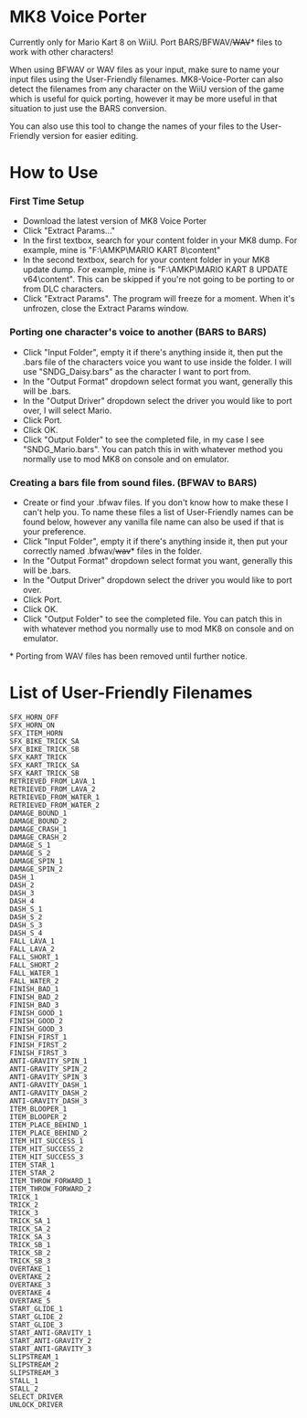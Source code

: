 # MK8 Voice Porter
Currently only for Mario Kart 8 on WiiU. Port BARS/BFWAV/~~WAV~~* files to work with other characters!

When using BFWAV or WAV files as your input, make sure to name your input files using the User-Friendly filenames.
MK8-Voice-Porter can also detect the filenames from any character on the WiiU version of the game 
which is useful for quick porting, however it may be more useful in that situation to just use 
the BARS conversion.

You can also use this tool to change the names of your files to the User-Friendly version for easier editing.

# How to Use
### First Time Setup
- Download the latest version of MK8 Voice Porter
- Click "Extract Params..."
- In the first textbox, search for your content folder in your MK8 dump. For example, mine is "F:\AMKP\MARIO KART 8\content\"
- In the second textbox, search for your content folder in your MK8 update dump. For example, mine is "F:\AMKP\MARIO KART 8 UPDATE v64\content\". This can be skipped if you're not going to be porting to or from DLC characters.
- Click "Extract Params". The program will freeze for a moment. When it's unfrozen, close the Extract Params window.

### Porting one character's voice to another (BARS to BARS)
- Click "Input Folder", empty it if there's anything inside it, then put the .bars file of the characters voice you want to use inside the folder. I will use "SNDG_Daisy.bars" as the character I want to port from.
- In the "Output Format" dropdown select format you want, generally this will be .bars.
- In the "Output Driver" dropdown select the driver you would like to port over, I will select Mario.
- Click Port.
- Click OK.
- Click "Output Folder" to see the completed file, in my case I see "SNDG_Mario.bars". You can patch this in with whatever method you normally use to mod MK8 on console and on emulator.

### Creating a bars file from sound files. (BFWAV to BARS)
- Create or find your .bfwav files. If you don't know how to make these I can't help you. To name these files a list of User-Friendly names can be found below, however any vanilla file name can also be used if that is your preference.
- Click "Input Folder", empty it if there's anything inside it, then put your correctly named .bfwav/~~wav~~* files in the folder. 
- In the "Output Format" dropdown select format you want, generally this will be .bars.
- In the "Output Driver" dropdown select the driver you would like to port over.
- Click Port.
- Click OK.
- Click "Output Folder" to see the completed file. You can patch this in with whatever method you normally use to mod MK8 on console and on emulator.

\* Porting from WAV files has been removed until further notice.

# List of User-Friendly Filenames
```
SFX_HORN_OFF
SFX_HORN_ON
SFX_ITEM_HORN
SFX_BIKE_TRICK_SA
SFX_BIKE_TRICK_SB
SFX_KART_TRICK
SFX_KART_TRICK_SA
SFX_KART_TRICK_SB
RETRIEVED_FROM_LAVA_1
RETRIEVED_FROM_LAVA_2
RETRIEVED_FROM_WATER_1
RETRIEVED_FROM_WATER_2
DAMAGE_BOUND_1
DAMAGE_BOUND_2
DAMAGE_CRASH_1
DAMAGE_CRASH_2
DAMAGE_S_1
DAMAGE_S_2
DAMAGE_SPIN_1
DAMAGE_SPIN_2
DASH_1
DASH_2
DASH_3
DASH_4
DASH_S_1
DASH_S_2
DASH_S_3
DASH_S_4
FALL_LAVA_1
FALL_LAVA_2
FALL_SHORT_1
FALL_SHORT_2
FALL_WATER_1
FALL_WATER_2
FINISH_BAD_1
FINISH_BAD_2
FINISH_BAD_3
FINISH_GOOD_1
FINISH_GOOD_2
FINISH_GOOD_3
FINISH_FIRST_1
FINISH_FIRST_2
FINISH_FIRST_3
ANTI-GRAVITY_SPIN_1
ANTI-GRAVITY_SPIN_2
ANTI-GRAVITY_SPIN_3
ANTI-GRAVITY_DASH_1
ANTI-GRAVITY_DASH_2
ANTI-GRAVITY_DASH_3
ITEM_BLOOPER_1
ITEM_BLOOPER_2
ITEM_PLACE_BEHIND_1
ITEM_PLACE_BEHIND_2
ITEM_HIT_SUCCESS_1
ITEM_HIT_SUCCESS_2
ITEM_HIT_SUCCESS_3
ITEM_STAR_1
ITEM_STAR_2
ITEM_THROW_FORWARD_1
ITEM_THROW_FORWARD_2
TRICK_1
TRICK_2
TRICK_3
TRICK_SA_1
TRICK_SA_2
TRICK_SA_3
TRICK_SB_1
TRICK_SB_2
TRICK_SB_3
OVERTAKE_1
OVERTAKE_2
OVERTAKE_3
OVERTAKE_4
OVERTAKE_5
START_GLIDE_1
START_GLIDE_2
START_GLIDE_3
START_ANTI-GRAVITY_1
START_ANTI-GRAVITY_2
START_ANTI-GRAVITY_3
SLIPSTREAM_1
SLIPSTREAM_2
SLIPSTREAM_3
STALL_1
STALL_2
SELECT_DRIVER
UNLOCK_DRIVER
```
